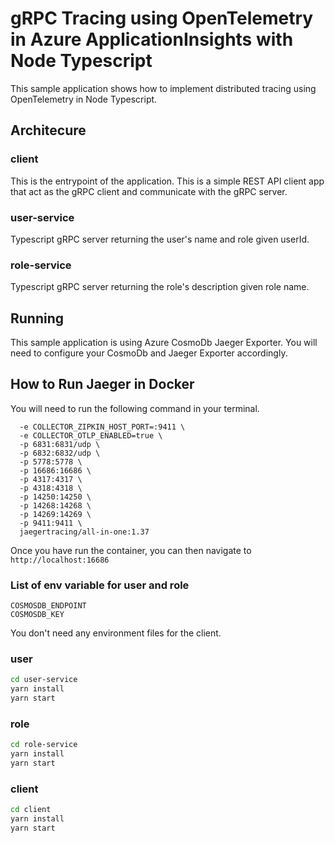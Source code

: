 # gRPC Tracing using OpenTelemetry in Azure ApplicationInsights with Node Typescript
This sample application shows how to implement distributed tracing using OpenTelemetry in Node Typescript.

## Architecure

### client

This is the entrypoint of the application. This is a simple REST API client app that act as the gRPC client and communicate with the gRPC server.

### user-service

Typescript gRPC server returning the user's name and role given userId.

### role-service

Typescript gRPC server returning the role's description given role name.

## Running

This sample application is using Azure CosmoDb Jaeger Exporter. You will need to configure your CosmoDb 
and Jaeger Exporter accordingly.

## How to Run Jaeger in Docker

You will need to run the following command in your terminal.

```docker run -d --name jaeger \
  -e COLLECTOR_ZIPKIN_HOST_PORT=:9411 \
  -e COLLECTOR_OTLP_ENABLED=true \
  -p 6831:6831/udp \
  -p 6832:6832/udp \
  -p 5778:5778 \
  -p 16686:16686 \
  -p 4317:4317 \
  -p 4318:4318 \
  -p 14250:14250 \
  -p 14268:14268 \
  -p 14269:14269 \
  -p 9411:9411 \
  jaegertracing/all-in-one:1.37
  ```

Once you have run the container, you can then navigate to `http://localhost:16686`


### List of env variable for user and role

```
COSMOSDB_ENDPOINT
COSMOSDB_KEY
```

You don't need any environment files for the client.

### user

```bash
cd user-service
yarn install
yarn start
```

### role

```bash
cd role-service
yarn install
yarn start
```

### client

```bash
cd client
yarn install
yarn start
```
